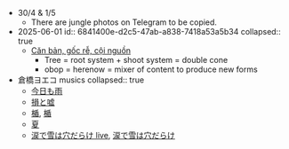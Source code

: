 - 30/4 & 1/5
	- There are jungle photos on Telegram to be copied.
- 2025-06-01
  id:: 6841400e-d2c5-47ab-a838-7418a53a5b34
  collapsed:: true
	- [Căn bản, gốc rễ, cội nguồn](https://creatzynotes.blogspot.com/2021/05/can-ban-goc-re.html)
		- Tree = root system + shoot system = double cone
		- obop = herenow = mixer of content to produce new forms
- 倉橋ヨエコ musics
  collapsed:: true
	- [今日も雨](https://youtu.be/73BcI5gz8ww)
	- [損と嘘](https://youtu.be/qE1ncWRnLVs)
	- [楯](https://youtu.be/aiLRLdW_zYs), [楯](https://youtu.be/qQ4scw0xMmE)
	- [夏](https://youtu.be/WIubOme4n5Q)
	- [涙で雪は穴だらけ live](https://youtu.be/suHQojjgyxE), [涙で雪は穴だらけ](https://youtu.be/QXoiv7YHOsk)